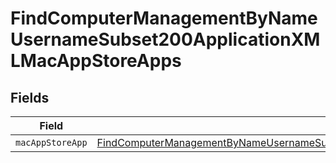 # FindComputerManagementByNameUsernameSubset200ApplicationXMLMacAppStoreApps


## Fields

| Field                                                                                                                                                                                                           | Type                                                                                                                                                                                                            | Required                                                                                                                                                                                                        | Description                                                                                                                                                                                                     |
| --------------------------------------------------------------------------------------------------------------------------------------------------------------------------------------------------------------- | --------------------------------------------------------------------------------------------------------------------------------------------------------------------------------------------------------------- | --------------------------------------------------------------------------------------------------------------------------------------------------------------------------------------------------------------- | --------------------------------------------------------------------------------------------------------------------------------------------------------------------------------------------------------------- |
| `macAppStoreApp`                                                                                                                                                                                                | [FindComputerManagementByNameUsernameSubset200ApplicationXMLMacAppStoreAppsMacAppStoreApp](../../models/operations/findcomputermanagementbynameusernamesubset200applicationxmlmacappstoreappsmacappstoreapp.md) | :heavy_minus_sign:                                                                                                                                                                                              | N/A                                                                                                                                                                                                             |